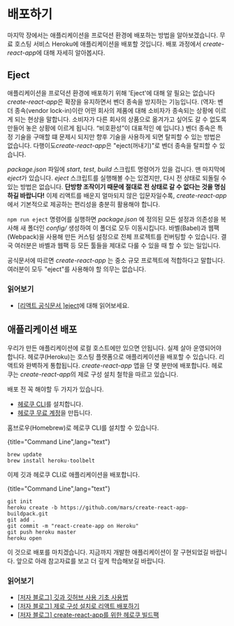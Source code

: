 # 배포하기

마지막 장에서는 애플리케이션을 프로덕션 환경에 배포하는 방법을 알아보겠습니다. 무료 호스팅 서비스 Heroku에 애플리케이션을 배포할 것입니다. 배포 과정에서 *create-react-app*에 대해 자세히 알아봅시다.

## Eject

애플리케이션을 프로덕션 환경에 배포하기 위해 'Eject'에 대해 알 필요는 없습니다  *create-react-app*은 확장을 유지하면서 벤더 종속을 방지하는 기능입니다. (역자: 벤더 종속(vendor lock-in)이란 어떤 회사의 제품에 대해 소비자가 종속되는 상황에 이르게 되는 현상을 말합니다. 소비자가 다른 회사의 상품으로 옮겨가고 싶어도 갈 수 없도록 만들어 놓은 상황에 이르게 됩니다. “비호환성”이 대표적인 예 입니다.)  벤더 종속은 특정 기술을 구매할 떄 문제시 되지만 향후 기술을 사용하게 되면 탈피할 수 있는 방법은 없습니다. 다행이도*create-react-app*은 "eject(꺼내기)"로 벤더 종속을 탈피할 수 있습니다.

*package.json* 파일에 *start*, *test*, *build* 스크립트 명령어가 있을 겁니다. 맨 마지막에 *eject*가 있습니다. *eject* 스크립트를 실행해볼 수는 있겠지만, 다시 전 상태로 되돌릴 수 있는 방법은 없습니다. **단방향 조작이기 때문에 절대로 전 상태로 갈 수 없다는 것을 명심하길 바랍니다!** 이제 리액트를 배운지 얼마되지 않은 입문자일수록, *create-react-app*에서 기본적으로 제공하는 편리성을 충분히 활용해야 합니다. 

`npm run eject` 명령어를 실행하면  *package.json* 에 정의된 모든 설정과 의존성을 복사해 새 폴더인 *config/* 생성하여 이 폴더로 모두 이동시킵니다. 바벨(Babel)과 웹팩(Webpack)을 사용해 만든 커스텀 설정으로 전체 프로젝트를 컨버팅할 수 있습니다. 결국 여러분은 바벨과 웹팩 등 모든 툴들을 제대로 다룰 수 있을 때 할 수 있는 일입니다.

공식문서에 따르면  *create-react-app* 는 중소 규모 프로젝트에 적합하다고 말합니다. 여러분이 모두 "eject"를 사용해야 할 의무는 없습니다.

### 읽어보기

* [[리액트 공식문서 ]eject](https://github.com/facebookincubator/create-react-app#converting-to-a-custom-setup)에 대해 읽어보세요.

## 애플리케이션 배포

우리가 만든 애플리케이션에 로컬 호스트에만 있으면 안됩니다. 실제 살아 운영되어야 합니다. 헤로쿠(Heroku)는 호스팅 플랫폼으로 애플리케이션을 배포할 수 있습니다. 리액트와 완벽하게 통합됩니다. *create-react-app* 앱을 단 몇 분만에 배포합니다. 헤로쿠는 *create-react-app*의 제로 구성 설치 철학을 따르고 있습니다.

배포 전 꼭 해야할 두 가지가 있습니다.

* [헤로쿠 CLI](https://devcenter.heroku.com/articles/heroku-command-line)를 설치합니다.
* [헤로쿠 무료 계정](https://www.heroku.com/)을 만듭니다.


홈브로우(Homebrew)로 헤로쿠 CLI를 설치할 수 있습니다.

{title="Command Line",lang="text"}
~~~~~~~~
brew update
brew install heroku-toolbelt
~~~~~~~~

이제 깃과 헤로쿠 CLI로 애플리케이션을 배포합니다.

{title="Command Line",lang="text"}
~~~~~~~~
git init
heroku create -b https://github.com/mars/create-react-app-buildpack.git
git add .
git commit -m "react-create-app on Heroku"
git push heroku master
heroku open
~~~~~~~~

이 것으로 배포를 마치겠습니다. 지금까지 개발한 애플리케이션이 잘 구현되었길 바랍니다. 앞으로 아래 참고자료를 보고 더 깊게 학습해보길 바랍니다.

### 읽어보기

* [[저자 블로그] 깃과 깃허브 사용 기초 사용법](https://www.robinwieruch.de/git-essential-commands/)
* [[저자 블로그] 제로 구성 설치로 리액트 배포하기](https://blog.heroku.com/deploying-react-with-zero-configuration)
* [[저자 블로그] create-react-app를 위한 헤로쿠 빌드팩](https://github.com/mars/create-react-app-buildpack)
